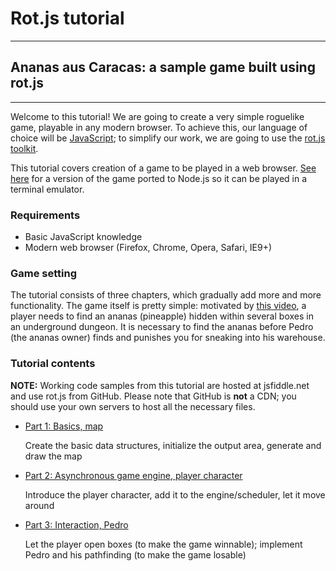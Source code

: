 # Rot.js tutorial

---

## Ananas aus Caracas: a sample game built using rot.js

---

Welcome to this tutorial! We are going to create a very simple roguelike game, playable in any modern browser. To achieve this, our language of choice will be [JavaScript](javascript.md); to simplify our work, we are going to use the [rot.js toolkit](rot.js.md).

This tutorial covers creation of a game to be played in a web browser. [See here](http://github.com/blinkdog/ananas-aus-caracas-node) for a version of the game ported to Node.js so it can be played in a terminal emulator.

### Requirements

- Basic JavaScript knowledge
- Modern web browser (Firefox, Chrome, Opera, Safari, IE9+)

### Game setting

The tutorial consists of three chapters, which gradually add more and more functionality. The game itself is pretty simple: motivated by [this video](https://www.youtube.com/watch?v=z4dMkYUlrR8), a player needs to find an ananas (pineapple) hidden within several boxes in an underground dungeon. It is necessary to find the ananas before Pedro (the ananas owner) finds and punishes you for sneaking into his warehouse.

### Tutorial contents

**NOTE:** Working code samples from this tutorial are hosted at jsfiddle.net and use rot.js from GitHub. Please note that GitHub is **not** a CDN; you should use your own servers to host all the necessary files.

- [Part 1: Basics, map](rotjs_tutorial_part_1.md)

  Create the basic data structures, initialize the output area, generate and draw the map

- [Part 2: Asynchronous game engine, player character](rotjs_tutorial_part_2.md)

  Introduce the player character, add it to the engine/scheduler, let it move around

- [Part 3: Interaction, Pedro](rotjs_tutorial_part_3.md)

  Let the player open boxes (to make the game winnable); implement Pedro and his pathfinding (to make the game losable)
